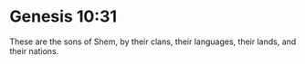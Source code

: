 # Genesis 10:31

These are the sons of Shem, by their clans, their languages, their lands, and their nations.
